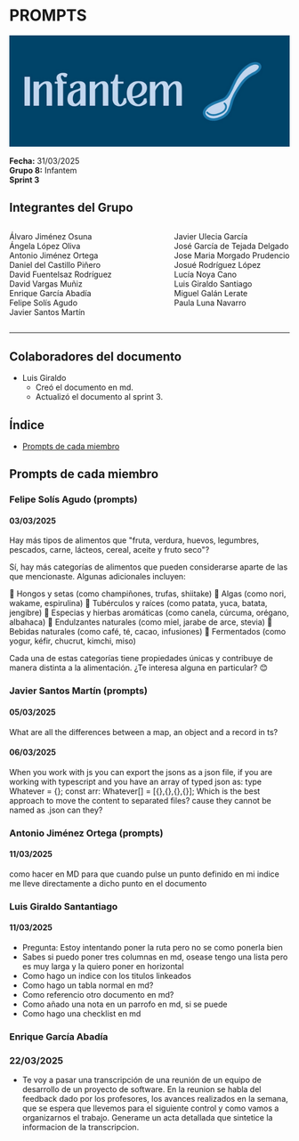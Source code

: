 # PROMPTS

![Portada](../../images/Infantem.png)


**Fecha:** 31/03/2025  
**Grupo 8:** Infantem  
**Sprint 3**

## Integrantes del Grupo
<div style="display: flex; justify-content: space-between; gap: 2px;">
  <div>
    <ul style="padding-left: 0; list-style: none;">
      <li>Álvaro Jiménez Osuna</li>
      <li>Ángela López Oliva</li>
      <li>Antonio Jiménez Ortega</li>
      <li>Daniel del Castillo Piñero</li>
      <li>David Fuentelsaz Rodríguez</li>
      <li>David Vargas Muñiz</li>
      <li>Enrique García Abadía</li>
      <li>Felipe Solís Agudo</li>
      <li>Javier Santos Martín</li>
    </ul>
  </div>

  <div>
    <ul style="padding-left: 0; list-style: none;">
    <li>Javier Ulecia García</li>
      <li>José García de Tejada Delgado</li>
      <li>Jose Maria Morgado Prudencio</li>
      <li>Josué Rodríguez López</li>
      <li>Lucía Noya Cano</li>
      <li>Luis Giraldo Santiago</li>
      <li>Miguel Galán Lerate</li>
      <li>Paula Luna Navarro</li>
    </ul>
  </div>
</div>

---

## Colaboradores del documento

- Luis Giraldo  
  - Creó el documento en md.
  - Actualizó el documento al sprint 3.

## Índice
- [Prompts de cada miembro](#prompts-de-cada-miembro)


## Prompts de cada miembro

### Felipe Solís Agudo (prompts)

#### 03/03/2025

Hay más tipos de alimentos que "fruta, verdura, huevos, legumbres, pescados, carne, lácteos, cereal, aceite y fruto seco"?

Sí, hay más categorías de alimentos que pueden considerarse aparte de las que mencionaste. Algunas adicionales incluyen:

🔹 Hongos y setas (como champiñones, trufas, shiitake)
🔹 Algas (como nori, wakame, espirulina)
🔹 Tubérculos y raíces (como patata, yuca, batata, jengibre)
🔹 Especias y hierbas aromáticas (como canela, cúrcuma, orégano, albahaca)
🔹 Endulzantes naturales (como miel, jarabe de arce, stevia)
🔹 Bebidas naturales (como café, té, cacao, infusiones)
🔹 Fermentados (como yogur, kéfir, chucrut, kimchi, miso)

Cada una de estas categorías tiene propiedades únicas y contribuye de manera distinta a la alimentación. ¿Te interesa alguna en particular? 😊

### Javier Santos Martín (prompts)

#### 05/03/2025

What are all the differences between a map, an object and a record in ts?

#### 06/03/2025

When you work with js you can export the jsons as a json file, if you are working with typescript and you have an array of typed json as:
type Whatever = {};
const arr: Whatever[] = [{},{},{},{}];
Which is the best approach to move the content to separated files? cause they cannot be named as .json can they?

### Antonio Jiménez Ortega (prompts)

#### 11/03/2025

como hacer en MD para que cuando pulse un punto definido en mi indice me lleve directamente a dicho punto en el documento

### Luis Giraldo Santantiago

#### 11/03/2025

- Pregunta: Estoy intentando poner la ruta pero no se como ponerla bien
- Sabes si puedo poner tres columnas en md, osease tengo una lista pero es muy larga y la quiero poner en horizontal
- Como hago un indice con los titulos linkeados
- Como hago un tabla normal en md?
- Como referencio otro documento en md?
- Como añado una nota en un parrofo en md, si se puede
- Como hago una checklist en md

### Enrique García Abadía

### 22/03/2025

- Te voy a pasar una transcripción de una reunión de un equipo de desarrollo de un proyecto de software. En la reunion se habla del feedback dado por los profesores, los avances realizados en la semana, que se espera que llevemos para el siguiente control y como vamos a organizarnos el trabajo. Generame un acta detallada que sintetice la informacion de la transcripcion.

